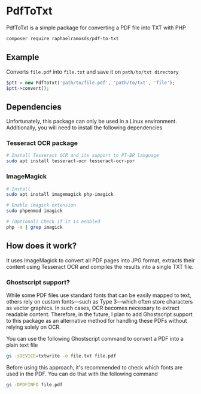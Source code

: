 # PdfToTxt

PdfToTxt is a simple package for converting a PDF file into TXT with PHP

```bash
composer require raphaelramosds/pdf-to-txt
```

## Example

Converts `file.pdf` into `file.txt` and save it on `path/to/txt directory`

```php
$ptt = new PdfToTxt('path/to/file.pdf', 'path/to/txt', 'file');
$ptt->convert();
```

## Dependencies

Unfortunately, this package can only be used in a Linux environment. Additionally, you will need to install the following dependencies

### Tesseract OCR package

```bash
# Install Tesseract OCR and its support to PT-BR language
sudo apt install tesseract-ocr tesseract-ocr-por
```

### ImageMagick

```bash
# Install
sudo apt install imagemagick php-imagick

# Enable imagick extension
sudo phpenmod imagick

# (Optional) Check if it is enabled
php -m | grep imagick
```

## How does it work?

It uses ImageMagick to convert all PDF pages into JPG format, extracts their content using Tesseract OCR and compiles the results into a single TXT file.

### Ghostscript support?

While some PDF files use standard fonts that can be easily mapped to text, others rely on custom fonts—such as Type 3—which often store characters as vector graphics. In such cases, OCR becomes necessary to extract readable content. Therefore, in the future, I plan to add Ghostscript support to this package as an alternative method for handling these PDFs without relying solely on OCR.

You can use the following Ghostscript command to convert a PDF into a plain text file

```bash
gs -sDEVICE=txtwrite -o file.txt file.pdf
```

Before using this approach, it's recommended to check which fonts are used in the PDF. You can do that with the following command

```bash
gs -DPDFINFO file.pdf
```
